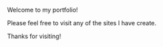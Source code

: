 Welcome to my portfolio!

Please feel free to visit any of the sites I have create.

Thanks for visiting!